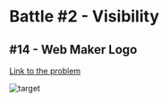 # Battle #2 - Visibility

## #14 - Web Maker Logo

[Link to the problem](https://cssbattle.dev/play/14)

![target](https://cssbattle.dev/targets/14.png)

```html

```
